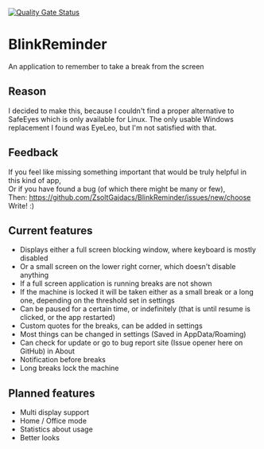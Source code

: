 [![Quality Gate Status](https://sonarcloud.io/api/project_badges/measure?project=ZsoltGajdacs_BlinkReminder&metric=alert_status)](https://sonarcloud.io/dashboard?id=ZsoltGajdacs_BlinkReminder)
# BlinkReminder
An application to remember to take a break from the screen

## Reason
I decided to make this, because I couldn't find a proper alternative to SafeEyes which is only available for Linux. The only usable Windows replacement I found was EyeLeo, but I'm not satisfied with that.

## Feedback
If you feel like missing something important that would be truly helpful in this kind of app,  
Or if you have found a bug (of which there might be many or few),  
Then: https://github.com/ZsoltGajdacs/BlinkReminder/issues/new/choose  
Write! :)

## Current features
* Displays either a full screen blocking window, where keyboard is mostly disabled
* Or a small screen on the lower right corner, which doesn't disable anything
* If a full screen application is running breaks are not shown
* If the machine is locked it will be taken either as a small break or a long one, depending on the threshold set in settings
* Can be paused for a certain time, or indefinitely (that is until resume is clicked, or the app restarted)
* Custom quotes for the breaks, can be added in settings
* Most things can be changed in settings (Saved in AppData/Roaming)
* Can check for update or go to bug report site (Issue opener here on GitHub) in About
* Notification before breaks
* Long breaks lock the machine

## Planned features
* Multi display support
* Home / Office mode
* Statistics about usage
* Better looks
